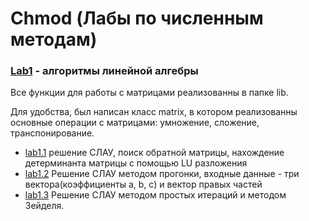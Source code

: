 # Chmod (Лабы по численным методам)

### [Lab1](https://github.com/Gorgeren/Chmod/tree/main/lab1) - алгоритмы линейной алгебры

Все функции для работы с матрицами реализованны в папке lib.

Для удобства, был написан класс matrix, в котором реализованны основные операции c матрицами: умножение, сложение, транспонирование.

* [lab1.1](https://github.com/Gorgeren/Chmod/blob/main/lab1/1.1.cpp) решение СЛАУ, поиск обратной матрицы, нахождение детерминанта матрицы с помощью LU разложения
* [lab1.2](https://github.com/Gorgeren/Chmod/blob/main/lab1/1.2.cpp) Решение СЛАУ методом прогонки, входные данные - три вектора(коэффициенты a, b, c) и вектор правых частей
* [lab1.3](https://github.com/Gorgeren/Chmod/blob/main/lab1/1.3.cpp) Решение СЛАУ методом простых итераций и методом Зейделя.
